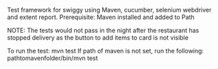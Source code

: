 Test framework for swiggy using Maven, cucumber, selenium webdriver and extent report.
Prerequisite:
Maven installed and added to Path

NOTE: The tests would not pass in the night after the restaurant has stopped delivery as the button to add items to card is not visible

To run the test:
mvn test
If path of maven is not set, run the following:
pathtomavenfolder/bin/mvn test
